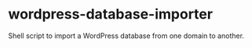 wordpress-database-importer
===========================

Shell script to import a WordPress database from one domain to another.
